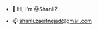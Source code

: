 - 👋 Hi, I’m @ShanliZ

- 📫 shanli.zaeifnejad@gmail.com

<!---
ShanliZ/ShanliZ is a ✨ special ✨ repository because its `README.md` (this file) appears on your GitHub profile.
You can click the Preview link to take a look at your changes.
--->
